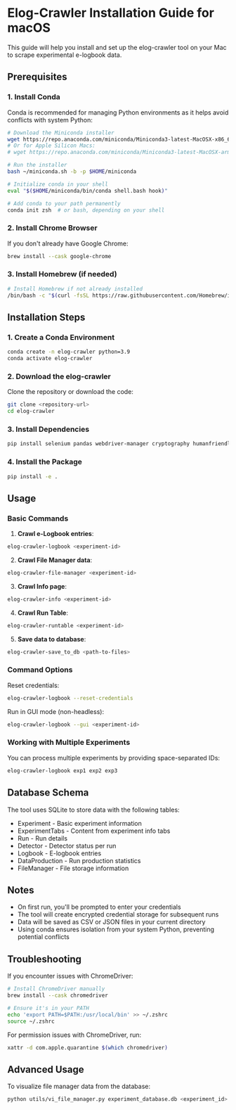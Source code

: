 # Elog-Crawler Installation Guide for macOS

This guide will help you install and set up the elog-crawler tool on your Mac to scrape experimental e-logbook data.

## Prerequisites

### 1. Install Conda

Conda is recommended for managing Python environments as it helps avoid conflicts with system Python:

```bash
# Download the Miniconda installer
wget https://repo.anaconda.com/miniconda/Miniconda3-latest-MacOSX-x86_64.sh -O ~/miniconda.sh
# Or for Apple Silicon Macs:
# wget https://repo.anaconda.com/miniconda/Miniconda3-latest-MacOSX-arm64.sh -O ~/miniconda.sh

# Run the installer
bash ~/miniconda.sh -b -p $HOME/miniconda

# Initialize conda in your shell
eval "$($HOME/miniconda/bin/conda shell.bash hook)"

# Add conda to your path permanently
conda init zsh  # or bash, depending on your shell
```

### 2. Install Chrome Browser

If you don't already have Google Chrome:

```bash
brew install --cask google-chrome
```

### 3. Install Homebrew (if needed)

```bash
# Install Homebrew if not already installed
/bin/bash -c "$(curl -fsSL https://raw.githubusercontent.com/Homebrew/install/HEAD/install.sh)"
```

## Installation Steps

### 1. Create a Conda Environment

```bash
conda create -n elog-crawler python=3.9
conda activate elog-crawler
```

### 2. Download the elog-crawler

Clone the repository or download the code:

```bash
git clone <repository-url>
cd elog-crawler
```

### 3. Install Dependencies

```bash
pip install selenium pandas webdriver-manager cryptography humanfriendly
```

### 4. Install the Package

```bash
pip install -e .
```

## Usage

### Basic Commands

1. **Crawl e-Logbook entries**:

```bash
elog-crawler-logbook <experiment-id>
```

2. **Crawl File Manager data**:

```bash
elog-crawler-file-manager <experiment-id>
```

3. **Crawl Info page**:

```bash
elog-crawler-info <experiment-id>
```

4. **Crawl Run Table**:

```bash
elog-crawler-runtable <experiment-id>
```

5. **Save data to database**:

```bash
elog-crawler-save_to_db <path-to-files>
```

### Command Options

Reset credentials:

```bash
elog-crawler-logbook --reset-credentials
```

Run in GUI mode (non-headless):

```bash
elog-crawler-logbook --gui <experiment-id>
```

### Working with Multiple Experiments

You can process multiple experiments by providing space-separated IDs:

```bash
elog-crawler-logbook exp1 exp2 exp3
```

## Database Schema

The tool uses SQLite to store data with the following tables:
- Experiment - Basic experiment information
- ExperimentTabs - Content from experiment info tabs
- Run - Run details
- Detector - Detector status per run
- Logbook - E-logbook entries
- DataProduction - Run production statistics
- FileManager - File storage information

## Notes

- On first run, you'll be prompted to enter your credentials
- The tool will create encrypted credential storage for subsequent runs
- Data will be saved as CSV or JSON files in your current directory
- Using conda ensures isolation from your system Python, preventing potential conflicts

## Troubleshooting

If you encounter issues with ChromeDriver:

```bash
# Install ChromeDriver manually
brew install --cask chromedriver

# Ensure it's in your PATH
echo 'export PATH=$PATH:/usr/local/bin' >> ~/.zshrc
source ~/.zshrc
```

For permission issues with ChromeDriver, run:

```bash
xattr -d com.apple.quarantine $(which chromedriver)
```

## Advanced Usage

To visualize file manager data from the database:

```bash
python utils/vi_file_manager.py experiment_database.db <experiment_id>
```
